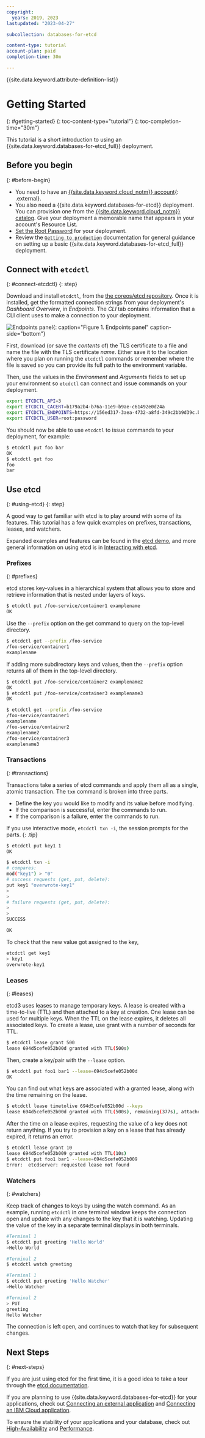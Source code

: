 ```yaml
---
copyright:
  years: 2019, 2023
lastupdated: "2023-04-27"

subcollection: databases-for-etcd

content-type: tutorial
account-plan: paid
completion-time: 30m

---
```


{{site.data.keyword.attribute-definition-list}}

# Getting Started
{: #getting-started}
{: toc-content-type="tutorial"}
{: toc-completion-time="30m"}

This tutorial is a short introduction to using an {{site.data.keyword.databases-for-etcd_full}} deployment.

## Before you begin
{: #before-begin}

- You need to have an [{{site.data.keyword.cloud_notm}} account](https://cloud.ibm.com/registration){: .external}.
- You also need a {{site.data.keyword.databases-for-etcd}} deployment. You can provision one from the [{{site.data.keyword.cloud_notm}} catalog](https://cloud.ibm.com/catalog/databases-for-etcd). Give your deployment a memorable name that appears in your account's Resource List.
- [Set the Root Password](/docs/databases-for-etcd?topic=databases-for-etcd-root-password) for your deployment.
- Review the [`Getting to production`](/docs/cloud-databases?topic=cloud-databases-best-practices) documentation for general guidance on setting up a basic {{site.data.keyword.databases-for-etcd_full}} deployment.

## Connect with `etcdctl`
{: #connect-etcdctl}
{: step}

Download and install `etcdctl`, from the [the coreos/etcd repository](https://github.com/coreos/etcd/releases/latest). Once it is installed, get the formatted connection strings from your deployment's _Dashboard Overview_, in _Endpoints_. The _CLI_ tab contains information that a CLI client uses to make a connection to your deployment.

![Endpoints panel](images/getting-started-endpoints-panel.png){: caption="Figure 1. Endpoints panel" caption-side="bottom"}

First, download (or save the _contents_ of) the TLS certificate to a file and name the file with the TLS certificate _name_. Either save it to the location where you plan on running the `etcdctl` commands or remember where the file is saved so you can provide its full path to the environment variable.

Then, use the values in the _Environment_ and _Arguments_ fields to set up your environment so `etcdctl` can connect and issue commands on your deployment.
```sh
export ETCDCTL_API=3
export ETCDCTL_CACERT=b179a2b4-b76a-11e9-b9ae-c61492e0d24a
export ETCDCTL_ENDPOINTS=https://156ed317-3aea-4732-a8fd-349c2bb9d39c.bkvfu0nd0m8k95k94ujg.databases.appdomain.cloud:31220
export ETCDCTL_USER=root:password
```

You should now be able to use `etcdctl` to issue commands to your deployment, for example: 
```sh
$ etcdctl put foo bar
OK
$ etcdctl get foo
foo
bar
```

## Use etcd
{: #using-etcd}
{: step}

A good way to get familiar with etcd is to play around with some of its features. This tutorial has a few quick examples on prefixes, transactions, leases, and watchers.

Expanded examples and features can be found in the [etcd demo](https://etcd.io/docs/v3.3.12/demo/), and more general information on using etcd is in [Interacting with etcd](https://etcd.io/docs/v3.3.12/dev-guide/interacting_v3/).

### Prefixes
{: #prefixes}

etcd stores key-values in a hierarchical system that allows you to store and retrieve information that is nested under layers of keys. 
```sh
$ etcdctl put /foo-service/container1 examplename
OK
```

Use the `--prefix` option on the get command to query on the top-level directory.
```sh
$ etcdctl get --prefix /foo-service
/foo-service/container1
examplename
```

If adding more subdirectory keys and values, then the `--prefix` option returns all of them in the top-level directory.
```sh
$ etcdctl put /foo-service/container2 examplename2
OK
$ etcdctl put /foo-service/container3 examplename3
OK

$ etcdctl get --prefix /foo-service
/foo-service/container1
examplename
/foo-service/container2
examplename2
/foo-service/container3
examplename3
```

### Transactions
{: #transactions}

Transactions take a series of etcd commands and apply them all as a single, atomic transaction. The `txn` command is broken into three parts.
- Define the key you would like to modify and its value before modifying.
- If the comparison is successful, enter the commands to run.
- If the comparison is a failure, enter the commands to run.

If you use interactive mode, `etcdctl txn -i`, the session prompts for the parts.
{: .tip}

```sh
$ etcdctl put key1 1
OK

$ etcdctl txn -i
# compares:
mod("key1") > "0"
# success requests (get, put, delete):
put key1 "overwrote-key1"
>
>
# failure requests (get, put, delete):
>
>
SUCCESS

OK
```

To check that the new value got assigned to the key,
```sh
etcdctl get key1
> key1
overwrote-key1
```

### Leases
{: #leases}

etcd3 uses leases to manage temporary keys. A lease is created with a time-to-live (TTL) and then attached to a key at creation. One lease can be used for multiple keys. When the TTL on the lease expires, it deletes all associated keys. To create a lease, use grant with a number of seconds for TTL.
```sh
$ etcdctl lease grant 500
lease 694d5cefe052b00d granted with TTL(500s)
```

Then, create a key/pair with the `--lease` option.
```sh
$ etcdctl put foo1 bar1 --lease=694d5cefe052b00d
OK
```

You can find out what keys are associated with a granted lease, along with the time remaining on the lease.
```sh
$ etcdctl lease timetolive 694d5cefe052b00d --keys
lease 694d5cefe052b00d granted with TTL(500s), remaining(377s), attached keys([foo1])
```

After the time on a lease expires, requesting the value of a key does not return anything. If you try to provision a key on a lease that has already expired, it returns an error.
```sh
$ etcdctl lease grant 10
lease 694d5cefe052b009 granted with TTL(10s)
$ etcdctl put foo1 bar1 --lease=694d5cefe052b009
Error:  etcdserver: requested lease not found
```

### Watchers
{: #watchers}

Keep track of changes to keys by using the watch command. As an example, running `etcdctl` in one terminal window keeps the connection open and update with any changes to the key that it is watching. Updating the value of the key in a separate terminal displays in both terminals.
```sh
#Terminal 1
$ etcdctl put greeting 'Hello World'
>Hello World

#Terminal 2
$ etcdctl watch greeting

#Terminal 1
$ etcdctl put greeting 'Hello Watcher'
>Hello Watcher

#Terminal 2
> PUT
greeting
Hello Watcher
```

The connection is left open, and continues to watch that key for subsequent changes.


## Next Steps
{: #next-steps}

If you are just using etcd for the first time, it is a good idea to take a tour through the [etcd documentation](https://etcd.io/docs/v3.3.12/). 

If you are planning to use {{site.data.keyword.databases-for-etcd}} for your applications, check out [Connecting an external application](/docs/databases-for-etcd?topic=databases-for-etcd-external-app) and [Connecting an IBM Cloud application](/docs/databases-for-etcd?topic=databases-for-etcd-ibmcloud-app).

To ensure the stability of your applications and your database, check out [High-Availability](/docs/databases-for-etcd?topic=databases-for-etcd-high-availability) and [Performance](/docs/databases-for-etcd?topic=databases-for-etcd-performance).
